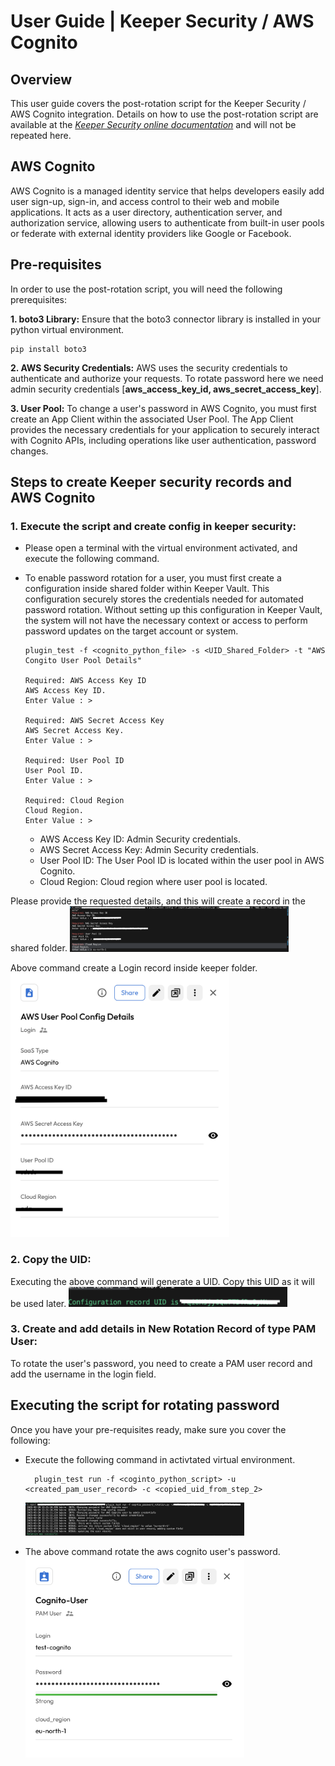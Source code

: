 # User Guide | Keeper Security / AWS Cognito 

## Overview

This user guide covers the post-rotation script for the Keeper Security / AWS Cognito integration. Details on how to use the post-rotation script are available at the [_Keeper Security online documentation_](https://github.com/Keeper-Security/discovery-and-rotation-saas-dev) and will not be repeated here.

## AWS Cognito
AWS Cognito is a managed identity service that helps developers easily add user sign-up, sign-in, and access control to their web and mobile applications. It acts as a user directory, authentication server, and authorization service, allowing users to authenticate from built-in user pools or federate with external identity providers like Google or Facebook. 

## Pre-requisites

In order to use the post-rotation script, you will need the following prerequisites:


**1. boto3 Library:** Ensure that the boto3 connector library is installed in your python virtual environment.

    pip install boto3

**2. AWS Security Credentials:**
AWS uses the security credentials to authenticate and authorize your requests. To rotate password here we need admin security credentials [**aws_access_key_id, aws_secret_access_key**].

**3. User Pool:**
To change a user's password in AWS Cognito, you must first create an App Client within the associated User Pool. The App Client provides the necessary credentials for your application to securely interact with Cognito APIs, including operations like user authentication, password changes.

## Steps to create Keeper security records and AWS Cognito

### 1.  Execute the script and create config in keeper security:
- Please open a terminal with the virtual environment activated, and execute the following command.

- To enable password rotation for a user, you must first create a configuration inside shared folder within Keeper Vault. This configuration securely stores the credentials needed for automated password rotation. Without setting up this configuration in Keeper Vault, the system will not have the necessary context or access to perform password updates on the target account or system.

      plugin_test -f <cognito_python_file> -s <UID_Shared_Folder> -t "AWS Congito User Pool Details"
    
      Required: AWS Access Key ID
      AWS Access Key ID.
      Enter Value : >

      Required: AWS Secret Access Key
      AWS Secret Access Key.
      Enter Value : > 

      Required: User Pool ID
      User Pool ID.
      Enter Value : >
      
      Required: Cloud Region
      Cloud Region.
      Enter Value : >

    -  AWS Access Key ID: Admin Security credentials.
    - AWS Secret Access Key: Admin Security credentials.
    - User Pool ID: The User Pool ID is located within the user pool in AWS Cognito.
    - Cloud Region: Cloud region where user pool is located.

Please provide the requested details, and this will create a record in the shared folder.
    <img src="images/config-create.png" width="350" alt="config-create">

Above command create a Login record inside keeper folder.
    <img src="images/keeper-vault-successfull-create-config.png" width="350" alt="keeper-vault-changed-password">

### 2. Copy the UID:
Executing the above command will generate a UID. Copy this UID as it will be used later.
    <img src="images/successfull-config-create.png" width="350" alt="successfull-config-create">

### 3. Create and add details in New Rotation Record of type PAM User:
To rotate the user's password, you need to create a PAM user record and add the username in the login field. 


## Executing the script for rotating password

Once you have your pre-requisites ready, make sure you cover the following:

- Execute the following command in activtated virtual environment.
    
        plugin_test run -f <coginto_python_script> -u <created_pam_user_record> -c <copied_uid_from_step_2>

    <img src="images/success-rotation.png" width="350" alt="success-rotation">

- The above command rotate the aws cognito user's password.
    <img src="images/keeper-vault-changed-password.png" width="350" alt="keeper-vault-changed-password">
